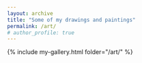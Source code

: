 ```yaml
---
layout: archive
title: "Some of my drawings and paintings"
permalink: /art/
# author_profile: true
---
```


{% include my-gallery.html folder="/art/" %}